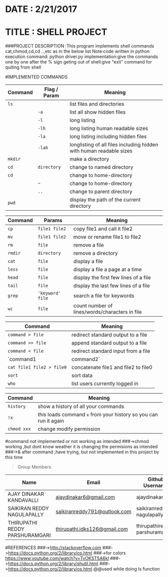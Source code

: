 #                                     DATE : 2/21/2017
#                                    TITLE : SHELL PROJECT
###PROJECT DESCRIPTION :This program implements shell commands cat,chmod,cd,cd ..,etc as in the below list 
                      Note:code written in python
                      execution command: python driver.py
                      implementation:give the commands one by one after the % sign
                      geting out of shell:give "exit" command for quiting from shell

#IMPLEMENTED COMMANDS 


| Command	     | Flag / Param      | Meaning                           |
|----------------|------------|-----------------------------------|
| `ls	`        |            | list files and directories        |
|                |    `-a`	  |   list all show hidden files      |
|                |    `-l`	  |    long listing                   |
|                |    `-lh`	  |long listing    human readable sizes           |
|                |    `-la`	  |    long listing including hidden files                  |
|                |     `-lah`| longlisting of all files including hidden with human readable sizes|
| `mkdir`	     |             |make a directory                  |
| `cd`           |  `directory` |change to named directory         |
| `cd`	         |             |change to home-directory          |
|                |   `~	`      |change to home-directory           |
| 	             |   `..`      |change to parent directory          | 
| `pwd`	         |             |display the path of the current directory |



| Command | Params      |Meaning                                  |
|---------|-----------|-------------------------------|
| `cp `            | `file1 file2`    | copy file1 and call it file2 |
| `mv`             | `file1 file2`    | move or rename file1 to file2 |
| `rm`             | `file`           | remove a file |
| `rmdir`             | `directory`  | remove a directory |
| `cat`             | `file` | display a file |
| `less`             | `file` | display a file a page at a time |
| `head`             | `file` | display the first few lines of a file |
| `tail`             | `file` | display the last few lines of a file |
| `grep`             | `'keyword' file` | search a file for keywords |
| `wc`             | `file` | count number of lines/words/characters in file |

| Command | Meaning      |
|--------------------------|---------|
| `command > file`           | redirect standard output to a file |
| `command >> file`          | append standard output to a file |
| `command < file`           | redirect standard input from a file |
| `command1 | command2`      | pipe the output of command1 to the input of command2 |
| `cat file1 file2 > file0`  | concatenate file1 and file2 to file0 |
| `sort`                     | sort data |
| `who`                      | list users currently logged in |

| Command | Meaning |
|--------------------------|---------|
| `history`           | show a history of all your commands |
| `!x`                | this loads command `x` from your history so you can run it again |
| `chmod xxx`         | change modify permission | 

#command not implemented or not working as intended
###->chmod working ,but dont know weather it is changing the permisions as intended
###->& after command ,have trying, but not implemented in this project by this time 
>Group Members
>
| Name     | Email   | Github Username |
|----------|---------|-----------------|
| AJAY DINAKAR KANDAVALLI   | ajaydinakar6@gmail.com | ajaydinakar |
| SAIKIRAN REDDY NAGULAPALLY  | saikiranreddy791@outlook.com| saikiranreddy-nagulapally |
| THIRUPATHI REDDY PARSHURAMGARI  | thirupathi.idks126@gmail.com | thirupathireddy-parshuramgari |

#REFERENCES
###->http://stackoverflow.com
###->https://docs.python.org/2/library/os.html
###->for colors  https://www.youtube.com/watch?v=TvOKST5A6kI
###->https://docs.python.org/2/library/shutil.html
###->https://docs.python.org/2/library/os.html @@used while doing ls function

                     
